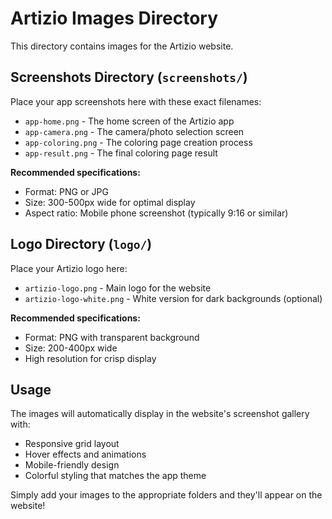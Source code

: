 # Artizio Images Directory

This directory contains images for the Artizio website.

## Screenshots Directory (`screenshots/`)

Place your app screenshots here with these exact filenames:

- `app-home.png` - The home screen of the Artizio app
- `app-camera.png` - The camera/photo selection screen
- `app-coloring.png` - The coloring page creation process
- `app-result.png` - The final coloring page result

**Recommended specifications:**
- Format: PNG or JPG
- Size: 300-500px wide for optimal display
- Aspect ratio: Mobile phone screenshot (typically 9:16 or similar)

## Logo Directory (`logo/`)

Place your Artizio logo here:

- `artizio-logo.png` - Main logo for the website
- `artizio-logo-white.png` - White version for dark backgrounds (optional)

**Recommended specifications:**
- Format: PNG with transparent background
- Size: 200-400px wide
- High resolution for crisp display

## Usage

The images will automatically display in the website's screenshot gallery with:
- Responsive grid layout
- Hover effects and animations
- Mobile-friendly design
- Colorful styling that matches the app theme

Simply add your images to the appropriate folders and they'll appear on the website! 